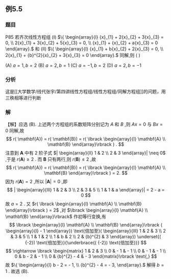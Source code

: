 ## 例5.5
### 题目
P85 若齐次线性方程组 (I) $\{ \begin{array}{l} {x}_{1} + 2{x}_{2} + 3{x}_{3} = 0, \\ 2{x}_{1} + 3{x}_{2} + 5{x}_{3} = 0, \\ {x}_{1} + {x}_{2} + a{x}_{3} = 0 \end{array}.$ 和 (II) $\{ \begin{array}{l} {x}_{1} + b{x}_{2} + 2{x}_{3} = 0, \\ 2{x}_{1} + {b}^{2}{x}_{2} + 3{x}_{3} = 0 \end{array}.$ 同解,则 ( )

(A) $a = 1, b = 2$ (B) $a = 2, b = 1$ (C) $a = - 1, b = 2$ (D) $a = 2, b = - 1$
### 分析
这是[[大学数学/线代张宇/第四讲线性方程组/线性方程组/同解方程组]]的问题，用三秩相等进行判断
### 解
【解】应选 (B).
上述两个方程组的系数矩阵分别记为 $A$ 和 $B$ ,则 ${Ax} = 0$ 与 ${Bx} = 0$ 同解,故
$$
r( \mathbf{A}) = r( \mathbf{B}) = r( \lbrack \begin{array}{l} \mathbf{A} \\ \mathbf{B} \end{array}\rbrack ) .
$$
注意到 $\mathbf{A}$ 中有 2 阶子式 $| \begin{array}{ll} 1 & 2 \\ 2 & 3 \end{array}| \neq 0$ ,于是 $r( \mathbf{A}) \geq 2$ . 而 $\mathbf{B}$ 只有两行,则 $r( \mathbf{B}) \leq 2$ ,故
$$
r( \mathbf{A}) = r( \mathbf{B}) = r( \lbrack \begin{array}{l} \mathbf{A} \\ \mathbf{B} \end{array}\rbrack ) = 2.
$$
因为 $r( \mathbf{A}) = 2$ ,所以 $| \mathbf{A}| = 0$ ,即
$$
| \begin{array}{lll} 1 & 2 & 3 \\ 2 & 3 & 5 \\ 1 & 1 & a \end{array}| = 2 - a = 0
$$
故 $a = 2$ . 又 $r( \lbrack \begin{array}{l} \mathbf{A} \\ \mathbf{B} \end{array}\rbrack ) = 2$ ,对 $\lbrack \begin{array}{l} \mathbf{A} \\ \mathbf{B} \end{array}\rbrack$ 作初等行变换,有
$$
\lbrack \begin{array}{l} \mathbf{A} \\ \mathbf{B} \end{array}\rbrack ( \begin{array}{l} - 1 \end{array}) \text{倍加至}( \begin{array}{lll} 1 & 2 & 3 \\ 2 & 3 & 5 \\ 1 & 1 & 2 \\ 1 & b & 2 \\ 2 & {b}^{2} & 3 \end{array}) \underset{( {-2}) \text{倍加至}}{\underbrace{( {-2}) \text{倍加至}}}
$$
$$
\rightarrow \lbrack \begin{matrix} 1 & 2 & 3 \\ 0 & - 1 & - 1 \\ 0 & - 1 & - 1 \\ 0 & b - 2 & - 1 \\ 0 & {b}^{2} - 4 & - 3 \end{matrix}\rbrack \text{,}
$$
故 $\{ \begin{array}{l} b - 2 = - 1, \\ {b}^{2} - 4 = - 3, \end{array}.$ 解得 $b = 1$ . 故选 (B).

